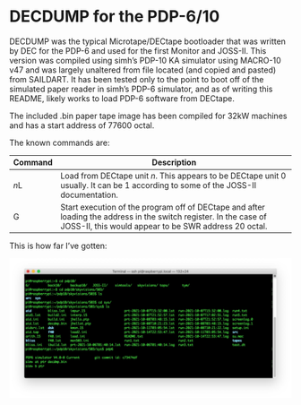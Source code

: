 # DECDUMP for the PDP-6/10

DECDUMP was the typical Microtape/DECtape bootloader that was written by DEC for the PDP-6 and used for the first Monitor and JOSS-II.  This version was compiled using simh’s PDP-10 KA simulator using MACRO-10 v47 and was largely unaltered from file located (and copied and pasted) from SAILDART.  It has been tested only to the point to boot off of the simulated paper reader in simh’s PDP-6 simulator, and as of writing this README, likely works to load PDP-6 software from DECtape.

The included .bin paper tape image has been compiled for 32kW machines and has a start address of 77600 octal.

The known commands are:

| Command | Description                                                  |
| ------- | ------------------------------------------------------------ |
| *n*L    | Load  from DECtape unit *n*.  This appears to be DECtape unit 0 usually.  It can be 1 according to some of the JOSS-II documentation. |
| G       | Start execution of the program off of DECtape and after loading the address in the switch register.    In the case of JOSS-II, this would appear to be SWR address 20 octal. |

This is how far I’ve gotten:

![decdmp](decdmp.jpg)
